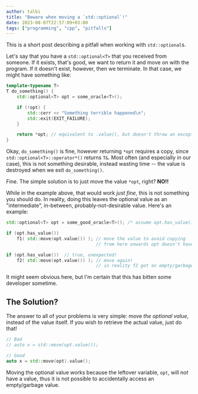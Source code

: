 ```yaml
---
author: talbi
title: "Beware when moving a `std::optional`!"
date: 2023-08-07T22:57:09+03:00
tags: ["programming", "cpp", "pitfalls"]
---
```


<!--more-->

This is a short post describing a pitfall when working with `std::optional`s.

Let's say that you have a `std::optional<T>` that you received from someone. If it exists, that's good, we want to return it and move on with the program. If it doesn't exist, however, then we terminate. In that case, we might have something like:

```c++
template<typename T>
T do_something() {
    std::optional<T> opt = some_oracle<T>();

    if (!opt) {
        std::cerr << "Something terrible happened\n";
        std::exit(EXIT_FAILURE);
    }

    return *opt; // equivalent to .value(), but doesn't throw an exception
}
```

Okay, `do_something()` is fine, however returning `*opt` requires a copy, since `std::optional<T>::operator*()` returns `T&`. Most often (and especially in our case), this is not something desirable, instead wasting time -- the value is destroyed when we exit `do_something()`.

Fine. The simple solution is to just move the value `*opt`, right? **NO!!**

While in the example above, that would work *just fine*, this is not something you should do. In reality, doing this leaves the optional value as an "intermediate", in-between, probably-not-desirable value. Here's an example:

```c++
std::optional<T> opt = some_good_oracle<T>(); /* assume opt.has_value() */

if (opt.has_value())
    f1( std::move(opt.value()) ); // move the value to avoid copying
                                  // from here onwards opt doesn't have a value

if (opt.has_value())  // true, unexpected!
    f2( std::move(opt.value()) ); // move again!
                                  // in reality f2 got an empty/garbage T
```

It might seem obvious here, but I'm certain that this has bitten some developer sometime.

## The Solution?

The answer to all of your problems is very simple: move *the optional value*, instead of the value itself. If you wish to retrieve the actual value, just do that!

```c++
// Bad
// auto x = std::move(opt.value());

// Good
auto x = std::move(opt).value();
```


Moving the optional value works because the leftover variable, `opt`, will *not* have a value, thus it is not possible to accidentally access an empty/garbage value.

